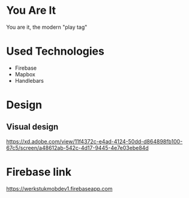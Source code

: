 # You Are It
You are it, the modern "play tag"

# Used Technologies

* Firebase 
* Mapbox 
* Handlebars 

# Design
## Visual design
https://xd.adobe.com/view/11f4372c-e4ad-4124-50dd-d864898fb100-67c5/screen/a48612ab-542c-4d17-9445-4e7e03ebe84d

# Firebase link
https://werkstukmobdev1.firebaseapp.com
